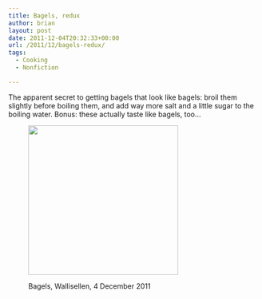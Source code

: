 ```yaml
---
title: Bagels, redux
author: brian
layout: post
date: 2011-12-04T20:32:33+00:00
url: /2011/12/bagels-redux/
tags:
  - Cooking
  - Nonfiction

---
```

The apparent secret to getting bagels that look like bagels: broil them slightly before boiling them, and add way more salt and a little sugar to the boiling water. Bonus: these actually taste like bagels, too&#8230;<figure id="attachment_410" style="width: 300px" class="wp-caption aligncenter">

[<img class="size-medium wp-image-410 " title="IMG_8379" src="http://trammell.ch/wp-content/uploads/2011/12/IMG_8379-300x300.jpg" alt="" width="300" height="300" srcset="https://trammell.ch/wp-content/uploads/2011/12/IMG_8379-300x300.jpg 300w, https://trammell.ch/wp-content/uploads/2011/12/IMG_8379-150x150.jpg 150w, https://trammell.ch/wp-content/uploads/2011/12/IMG_8379.jpg 640w" sizes="(max-width: 300px) 100vw, 300px" />][1]<figcaption class="wp-caption-text">Bagels, Wallisellen, 4 December 2011</figcaption></figure>

 [1]: http://trammell.ch/wp-content/uploads/2011/12/IMG_8379.jpg